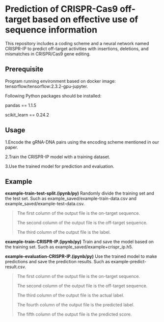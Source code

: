 # Prediction of CRISPR-Cas9 off-target based on effective use of sequence information
This repository includes a coding scheme and a neural network named CRISPR-IP to predict off-target activities with insertions, deletions, and mismatches in CRISPR/Cas9 gene editing. 

## Prerequisite
Program running environment based on docker image: tensorflow/tensorflow:2.3.2-gpu-jupyter.

Following Python packages should be installed:

pandas == 1.1.5

scikit_learn == 0.24.2

## Usage
1.Encode the gRNA-DNA pairs using the encoding scheme mentioned in our paper.

2.Train the CRISPR-IP model with a training dataset.

3.Use the trained model for prediction and evaluation.

## Example
**example-train-test-split.(ipynb/py)** Randomly divide the training set and the test set. Such as example_saved/example-train-data.csv and example_saved/example-test-data.csv.

> The first column of the output file is the on-target sequence.
> 
> The second column of the output file is the off-target sequence.
> 
> The third column of the output file is the label.

**example-train-CRISPR-IP.(ipynb/py)** Train and save the model based on the training set. Such as example_saved/example+crispr_ip.h5.

**example-evaluation-CRISPR-IP.(ipynb/py)** Use the trained model to make predictions and save the prediction results. Such as example-predict-result.csv.

> The first column of the output file is the on-target sequence.
> 
> The second column of the output file is the off-target sequence.
> 
> The third column of the output file is the actual label.
> 
> The fourth column of the output file is the predicted label.
> 
> The fifth column of the output file is the predicted score.
